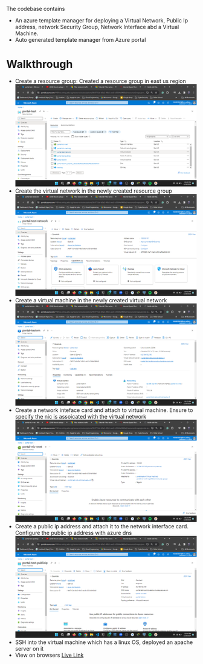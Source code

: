 The codebase contains
- An azure template manager for deploying a Virtual Network, Public Ip address, network Security Group, Network Interface abd a Virtual Machine.
- Auto generated template manager from Azure portal

# Walkthrough
- Create a resource group: Created a resource group in east us region
![Resource Group Image](./images/resource-group.png)
- Create the virtual network in the newly created resource group
![virtual network image](./images/vnet.png)
- Create a virtual machine in the newly created virtual network
![virtual machine image](./images/virtual-machine.png)
- Create a network inteface card and attach to virtual machine. Ensure to specify the nic is assoicated with the virtual network
![nic image](./images/nic.png)
- Create a public ip address and attach it to the network interface card. Configure the public ip address with azure dns
![public-ip](./images/public-ip.png)
- SSH into the virtual machine which has a linux OS, deployed an apache  server on it 
- View on browsers
[Live Link](http://portal-test-publicip.eastus.cloudapp.azure.com/)